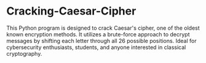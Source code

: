 # Cracking-Caesar-Cipher
This Python program is designed to crack Caesar's cipher, one of the oldest known encryption methods. It utilizes a brute-force approach to decrypt messages by shifting each letter through all 26 possible positions. Ideal for cybersecurity enthusiasts, students, and anyone interested in classical cryptography.
